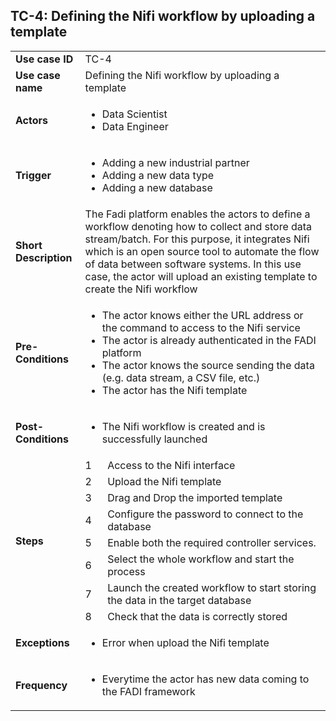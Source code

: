## TC-4: Defining the Nifi workflow by uploading a template


<table>
  <tr>
   <td><strong>Use case ID</strong>
   </td>
   <td colspan="2" >TC-4
   </td>
  </tr>
  <tr>
   <td><strong>Use case name</strong>
   </td>
   <td colspan="2" >Defining the Nifi workflow by uploading a template
   </td>
  </tr>
  <tr>
   <td><strong>Actors</strong>
   </td>
   <td colspan="2" >
<ul>

<li>Data Scientist 

<li>Data Engineer
</li>
</ul>
   </td>
  </tr>
  <tr>
   <td><strong>Trigger</strong>
   </td>
   <td colspan="2" >
<ul>

<li>Adding a new industrial partner

<li>Adding a new data type

<li>Adding a new database
</li>
</ul>
   </td>
  </tr>
  <tr>
   <td><strong>Short Description</strong>
   </td>
   <td colspan="2" >The Fadi platform enables the actors to define a workflow denoting how to collect and store data stream/batch. For this purpose, it integrates Nifi which is an open source tool to automate the flow of data between software systems. In this use case, the actor will upload an existing template to create the Nifi workflow
   </td>
  </tr>
  <tr>
   <td><strong>Pre-Conditions</strong>
   </td>
   <td colspan="2" >
<ul>

<li>The actor knows either the URL address or the command to access to the Nifi service

<li>The actor is already authenticated in the FADI platform

<li>The actor knows the source sending the data (e.g. data stream, a CSV file, etc.)

<li>The actor has the Nifi template
</li>
</ul>
   </td>
  </tr>
  <tr>
   <td><strong>Post-Conditions</strong>
   </td>
   <td colspan="2" >
<ul>

<li>The Nifi workflow is created and is successfully launched
</li>
</ul>
   </td>
  </tr>
  <tr>
   <td rowspan="8" ><strong>Steps</strong>
   </td>
   <td>1
   </td>
   <td>Access to the Nifi interface
   </td>
  </tr>
  <tr>
   <td>2
   </td>
   <td>Upload the Nifi template
   </td>
  </tr>
  <tr>
   <td>3
   </td>
   <td>Drag and Drop the imported template
   </td>
  </tr>
  <tr>
   <td>4
   </td>
   <td>Configure the password to connect to the database
   </td>
  </tr>
  <tr>
   <td>5
   </td>
   <td>Enable both the required controller services.
   </td>
  </tr>
  <tr>
   <td>6
   </td>
   <td>Select the whole workflow and start the process
   </td>
  </tr>
  <tr>
   <td>7
   </td>
   <td>Launch the created workflow to start storing the data in the target database
   </td>
  </tr>
  <tr>
   <td>8
   </td>
   <td>Check that the data is correctly stored
   </td>
  </tr>
  <tr>
   <td><strong>Exceptions</strong>
   </td>
   <td colspan="2" >
<ul>

<li>Error when upload the Nifi template
</li>
</ul>
   </td>
  </tr>
  <tr>
   <td><strong>Frequency</strong>
   </td>
   <td colspan="2" >
<ul>

<li>Everytime the actor has new data coming to the FADI framework
</li>
</ul>
   </td>
  </tr>
</table>